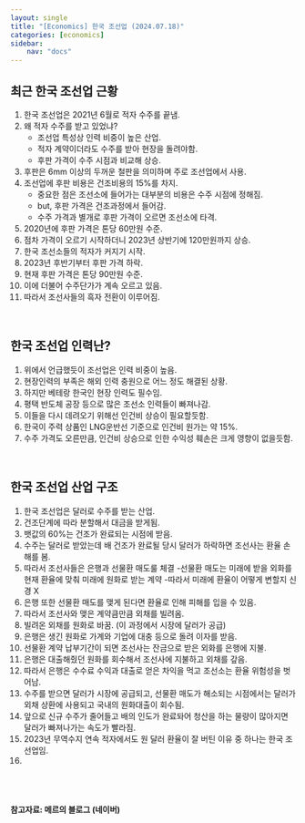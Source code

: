 ```yaml
---
layout: single
title: "[Economics] 한국 조선업 (2024.07.18)"
categories: [economics]
sidebar:
    nav: "docs"
---
```


## 최근 한국 조선업 근황
1. 한국 조선업은 2021년 6월로 적자 수주를 끝냄.  
1. 왜 적자 수주를 받고 있었냐?  
    - 조선업 특성상 인력 비중이 높은 산업.  
    - 적자 계약이더라도 수주를 받아 현장을 돌려야함.  
    - 후판 가격이 수주 시점과 비교해 상승.  
1. 후판은 6mm 이상의 두꺼운 철판을 의미하며 주로 조선업에서 사용.  
1. 조선업에 후판 비용은 건조비용의 15%를 차지.  
    - 중요한 점은 조선소에 들어가는 대부분의 비용은 수주 시점에 정해짐.  
    - but, 후판 가격은 건조과정에서 들어감.  
    - 수주 가격과 별개로 후판 가격이 오르면 조선소에 타격.  
1. 2020년에 후판 가격은 톤당 60만원 수준.  
1. 점차 가격이 오르기 시작하더니 2023년 상반기에 120만원까지 상승.  
1. 한국 조선소들의 적자가 커지기 시작.  
1. 2023년 후반기부터 후판 가격 하락.  
1. 현재 후판 가격은 톤당 90만원 수준.  
1. 이에 더불어 수주단가가 계속 오르고 있음.  
1. 따라서 조선사들의 흑자 전환이 이루어짐.  
 
 <br/>

## 한국 조선업 인력난?
1. 위에서 언급했듯이 조선업은 인력 비중이 높음.  
1. 현장인력의 부족은 해외 인력 충원으로 어느 정도 해결된 상황.  
1. 하지만 베테랑 한국인 현장 인력도 필수임.  
1. 평택 반도체 공장 등으로 많은 조선소 인력들이 빠져나감.
1. 이들을 다시 데려오기 위해선 인건비 상승이 필요할듯함.
1. 한국이 주력 상품인 LNG운반선 기준으로 인건비 원가는 약 15%.
1. 수주 가격도 오른만큼, 인건비 상승으로 인한 수익성 훼손은 크게 영향이 없을듯함.

<br/>

## 한국 조선업 산업 구조
1. 한국 조선업은 달러로 수주를 받는 산업.
1. 건조단계에 따라 분할해서 대금을 받게됨.
1. 뱃값의 60%는 건조가 완료되는 시점에 받음.
1. 수주는 달러로 받았는데 배 건조가 완료될 당시 달러가 하락하면 조선사는 환율 손해를 봄.
1. 따라서 조선사들은 은행과 선물환 매도룰 체결
    -선물환 매도는 미래에 받을 외화를 현재 환율에 맞춰 미래에 원화로 받는 계약
    -따라서 미래에 환율이 어떻게 변할지 신경 X
1. 은행 또한 선물환 매도를 맺게 된다면 환율로 인해 피해를 입을 수 있음.
1. 따라서 조선사와 맺은 계약큼만큼 외채를 빌려옴.
1. 빌려온 외채를 원화로 바꿈. (이 과정에서 시장에 달러가 공급)
1. 은행은 생긴 원화로 가계와 기업에 대충 등으로 돌려 이자를 받음.
1. 선물환 계약 납부기간이 되면 조선사는 잔금으로 받은 외화를 은행에 지불.
1. 은행은 대출해줬던 원화를 회수해서 조선사에 지불하고 외채를 갚음.
1. 따라서 은행은 수수료 수익과 대출로 얻은 차익을 먹고 조선소는 환율 위험성을 벗어남.
1. 수주를 받으면 달러가 시장에 공급되고, 선물환 매도가 해소되는 시점에서는 달러가 외채 상환에 사용되고 국내의 원화대출이 회수됨.
1. 앞으로 신규 수주가 줄어들고 배의 인도가 완료돠어 청산을 하는 물량이 많아지면 달러가 빠져나가는 속도가 빨라짐.
1. 2023년 무역수지 연속 적자에서도 원 달러 환율이 잘 버틴 이유 중 하나는 한국 조선업임.
1. 

<br/>



<br/>

#### 참고자료: 메르의 블로그 (네이버) 
